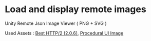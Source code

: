 # Load and display remote images
Unity Remote Json Image Viewer ( PNG + SVG )


Used Assets : [Best HTTP/2 (2.0.6)](https://assetstore.unity.com/packages/tools/network/best-http-2-155981), [Procedural UI Image](https://assetstore.unity.com/packages/tools/gui/procedural-ui-image-52200)
